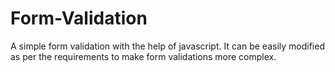 # Form-Validation

A simple form validation with the help of javascript. It can be easily modified as per the requirements to make form validations more complex.
